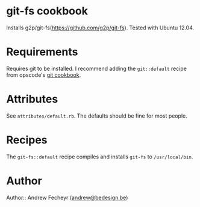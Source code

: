 # git-fs cookbook

Installs g2p/git-fs(https://github.com/g2p/git-fs).
Tested with Ubuntu 12.04.

# Requirements

Requires git to be installed.
I recommend adding the `git::default` recipe from opscode's [git cookbook](https://github.com/opscode-cookbooks/git).

# Attributes

See `attributes/default.rb`.
The defaults should be fine for most people.

# Recipes

The `git-fs::default` recipe compiles and installs `git-fs` to `/usr/local/bin`.

# Author

Author:: Andrew Fecheyr (<andrew@bedesign.be>)

